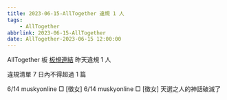 ```yaml
---
title: 2023-06-15-AllTogether 違規 1 人
tags:
    - AllTogether
abbrlink: 2023-06-15-AllTogether
date: AllTogether-2023-06-15 12:00:00
---
```

AllTogether 板 [板規連結](https://www.ptt.cc/bbs/AllTogether/M.1643211430.A.5FB.html)
昨天違規 1 人
<!-- more -->

違規清單
7 日內不得超過 1 篇

6/14 muskyonline □ [徵女]
6/14 muskyonline □ [徵女] 天選之人的神話破滅了